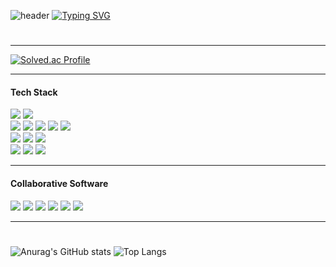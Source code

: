 

![header](https://capsule-render.vercel.app/api?type=waving&color=6994CDEE&text=&animation=twinkling&height=80)
[![Typing SVG](https://readme-typing-svg.demolab.com?font=Alkatra&weight=500&size=45&duration=3500&pause=3&color=6994CDEE&center=false&vCenter=false&multiline=true&repeat=true&width=1000&height=100&lines=Welcome+to+junwoo's+GitHub!👋)](https://git.io/typing-svg)

 
<div align="left">

#
<hr>
<!-- <div> -->
<!--  <a href="https://www.notion.so/f190f23b07cf423782b3427123b28fe1" target="_blank"><img src="https://img.shields.io/badge/portfolio-1bbfa0?logo=notion&logoColor=white"></a>  -->
<!-- </div> -->
<!--  <hr> -->

[![Solved.ac Profile](http://mazassumnida.wtf/api/v2/generate_badge?boj=boaz42)](https://solved.ac/boaz42/)

 <hr>
 <div>
 <h4>Tech Stack</h4>
 <div>
  <img src="https://img.shields.io/badge/python-3776AB?logo=python&logoColor=white">  
  <img src="https://img.shields.io/badge/Django-092E20?logo=Django&logoColor=white">  
 </div>
 <div>
  <img src="https://img.shields.io/badge/JavaScript-F7DF1E?logo=JavaScript&logoColor=black">
  <img src="https://img.shields.io/badge/Typescript-3178C6?logo=typescript&logoColor=white">
  <img src="https://img.shields.io/badge/Vue.js-4FC08D?logo=Vue.js&logoColor=white">
  <img src="https://img.shields.io/badge/React-61DAFB?logo=react&logoColor=black">
  <img src="https://img.shields.io/badge/Next.js-000000?logo=nextdotjs&logoColor=white">  
 </div>
 <div>
  <img src="https://img.shields.io/badge/node.js-grey?style=flat&logo=node.js&logoColor=339933"/>
  <img src="https://img.shields.io/badge/sqlite-black?style=flat&logo=sqlite&logoColor=003B57"/>
 <img src="https://img.shields.io/badge/flutter-purple?style=flat&logo=flutter&logoColor=02569B"/>
 </div>
 <div>
  <img src="https://img.shields.io/badge/HTML5-E34F26?logo=HTML5&logoColor=white">
  <img src="https://img.shields.io/badge/CSS3-1572B6?logo=css3&logoColor=white">
  <img src="https://img.shields.io/badge/Bootstrap-7952B3?logo=bootstrap&logoColor=white">  
 </div>
 <hr>
 <h4>Collaborative Software</h4>
 <div>
  <img src="https://img.shields.io/badge/git-F05032?logo=git&logoColor=white">
  <img src="https://img.shields.io/badge/jira-0052CC?logo=jira&logoColor=white">
  <img src="https://img.shields.io/badge/Notion-000000?logo=notion&logoColor=white"> 
  <img src="https://img.shields.io/badge/Figma-F24E1E?logo=figma&logoColor=white">
  <img src="https://img.shields.io/badge/github-181717?logo=github&logoColor=white">
  <img src="https://img.shields.io/badge/gitlab-FC6D26?logo=gitlab&logoColor=white">
 </div>
</div>
<hr>


#
![Anurag's GitHub stats](https://github-readme-stats.vercel.app/api?username=hhyeona&show_icons=true&theme=synthwave)
![Top Langs](https://github-readme-stats.vercel.app/api/top-langs/?username=hhyeona&layout=compact&theme=synthwave)
<!--
**junwson9/junwson9** is a ✨ _special_ ✨ repository because its `README.md` (this file) appears on your GitHub profile.

Here are some ideas to get you started:

- 🔭 I’m currently working on ...
- 🌱 I’m currently learning ...
- 👯 I’m looking to collaborate on ...
- 🤔 I’m looking for help with ...
- 💬 Ask me about ...
- 📫 How to reach me: ...
- 😄 Pronouns: ...
- ⚡ Fun fact: ...
-->
